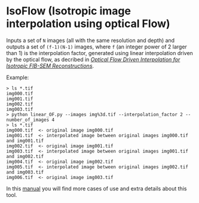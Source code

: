 # IsoFlow (Isotropic image interpolation using optical Flow)
Inputs a set of `N` images (all with the same resolution and depth) and outputs a set of `(f-1)(N-1)` images, where `f` (an integer power of 2 larger than 1) is the interpolation factor, generated using linear interpolation driven by the optical flow, as decribed in [*Optical Flow Driven Interpolation for Isotropic FIB-SEM Reconstructions*]().

Example:

    > ls *.tif
    img000.tif
    img001.tif
    img002.tif
    img003.tif
    > python linear_OF.py --images img%3d.tif --interpolation_factor 2 --number_of_images 4
    > ls *.tif
    img000.tif  <- original image img000.tif
    img001.tif  <- interpolated image between original images img000.tif and img001.tif
    img002.tif  <- original image img001.tif
    img003.tif  <- interpolated image between original images img001.tif and img002.tif
    img004.tif  <- original image img002.tif 
    img005.tif  <- interpolated image between original images img002.tif and img003.tif
    img006.tif  <- original image img003.tif

In this [manual]() you will find more cases of use and extra details about this tool.
